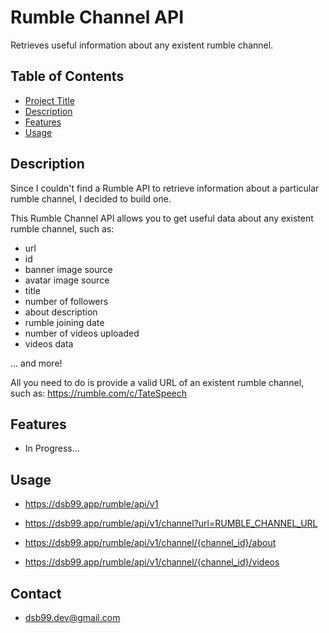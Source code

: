 # Rumble Channel API

Retrieves useful information about any existent rumble channel.

## Table of Contents

- [Project Title](#project-title)
- [Description](#description)
- [Features](#features)
- [Usage](#usage)

## Description

Since I couldn't find a Rumble API to retrieve information 
about a particular rumble channel, I decided to build one.

This Rumble Channel API allows you to get useful data about
any existent rumble channel, such as:

- url 
- id
- banner image source
- avatar image source
- title
- number of followers
- about description
- rumble joining date
- number of videos uploaded
- videos data

... and more!

All you need to do is provide a valid URL of an existent rumble
channel, such as: https://rumble.com/c/TateSpeech

## Features

- In Progress...

## Usage

- https://dsb99.app/rumble/api/v1

- https://dsb99.app/rumble/api/v1/channel?url=RUMBLE_CHANNEL_URL

- https://dsb99.app/rumble/api/v1/channel/{channel_id}/about

- https://dsb99.app/rumble/api/v1/channel/{channel_id}/videos

## Contact

- dsb99.dev@gmail.com

